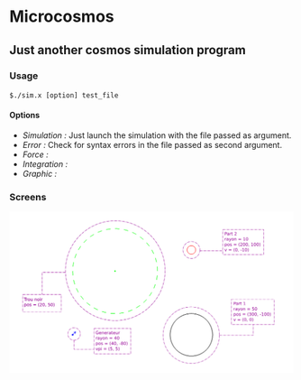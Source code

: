 Microcosmos
===========

Just another cosmos simulation program
--------------------------------------

### Usage

    $./sim.x [option] test_file

#### Options

- *Simulation :* Just launch the simulation with the file passed as argument.
- *Error :* Check for syntax errors in the file passed as second argument.
- *Force :*
- *Integration :*
- *Graphic :*

### Screens

![some entities](./DOC/look_at_my_entities.png "Look at this !")
